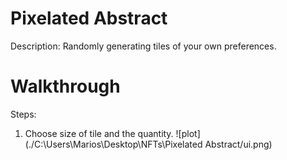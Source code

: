 # Pixelated Abstract

Description: Randomly generating tiles of your own preferences.


# Walkthrough
Steps:
1. Choose size of tile and the quantity.
![plot](./C:\Users\Marios\Desktop\NFTs\Pixelated Abstract/ui.png)
